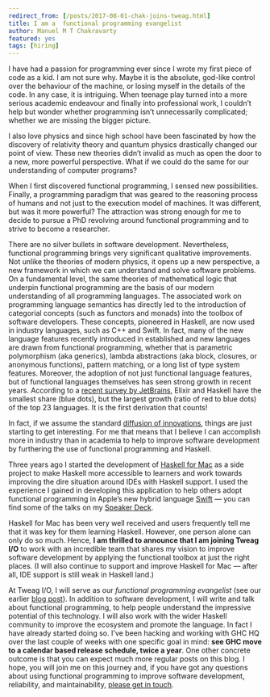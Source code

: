 ```yaml
---
redirect_from: [/posts/2017-08-01-chak-joins-tweag.html]
title: I am a  functional programming evangelist
author: Manuel M T Chakravarty
featured: yes
tags: [hiring]
---
```


I have had a passion for programming ever since I wrote my first piece of code as a kid. I am not sure why. Maybe it is the absolute, god-like control over the behaviour of the machine, or losing myself in the details of the code. In any case, it is intriguing. When teenage play turned into a more serious academic endeavour and finally into professional work, I couldn’t help but wonder whether programming isn’t unnecessarily complicated; whether we are missing the bigger picture.

I also love physics and since high school have been fascinated by how the discovery of relativity theory and quantum physics drastically changed our point of view. These new theories didn’t invalid as much as open the door to a new, more powerful perspective. What if we could do the same for our understanding of computer programs?

When I first discovered functional programming, I sensed new possibilities. Finally, a programming paradigm that was geared to the reasoning process of humans and not just to the execution model of machines. It was different, but was it more powerful? The attraction was strong enough for me to decide to pursue a PhD revolving around functional programming and to strive to become a researcher.

There are no silver bullets in software development. Nevertheless, functional programming brings very significant qualitative improvements. Not unlike the theories of modern physics, it opens up a new perspective, a new framework in which we can understand and solve software problems. On a fundamental level, the same theories of mathematical logic that underpin functional programming are the basis of our modern understanding of all programming languages. The associated work on programming language semantics has directly led to the introduction of categorial concepts (such as functors and monads) into the toolbox of software developers. These concepts, pioneered in Haskell, are now used in industry languages, such as C++ and Swift. In fact, many of the new language features recently introduced in established and new languages are drawn from functional programming, whether that is parametric polymorphism (aka generics), lambda abstractions (aka block, closures, or anonymous functions), pattern matching, or a long list of type system features. Moreover, the adoption of not just functional language features, but of functional languages themselves has seen strong growth in recent years. According to a [recent survey by JetBrains](https://www.jetbrains.com/research/devecosystem-2017/#key-takeaways), Elixir and Haskell have the smallest share (blue dots), but the largest growth (ratio of red to blue dots) of the top 23 languages. It is the first derivation that counts!

In fact, if we assume the standard [diffusion of innovations](https://en.wikipedia.org/wiki/Diffusion_of_innovations), things are just starting to get interesting. For me that means that I believe I can accomplish more in industry than in academia to help to improve software development by furthering the use of functional programming and Haskell.

Three years ago I started the development of [Haskell for Mac](http://haskellformac.com) as a side project to make Haskell more accessible to learners and work towards improving the dire situation around IDEs with Haskell support. I used the experience I gained in developing this application to help others adopt functional programming in Apple’s new hybrid language [Swift](https://swift.org) — you can find some of the talks on my [Speaker Deck](https://speakerdeck.com/mchakravarty).

Haskell for Mac has been very well received and users frequently tell me that it was key for them learning Haskell. However, one person alone can only do so much. Hence, **I am thrilled to announce that I am joining Tweag I/O** to work with an incredible team that shares my vision to improve software development by applying the functional toolbox at just the right places. (I will also continue to support and improve Haskell for Mac — after all, IDE support is still weak in Haskell land.)

At Tweag I/O, I will serve as our _functional programming evangelist_
(see our earlier [blog post](http://www.tweag.io/posts/2017-05-18-hiring-technical-evangelist.html)). In addition to software development, I will write and talk about functional programming, to help people understand the impressive potential of this technology. I will also work with the wider Haskell community to improve the ecosystem and promote the language. In fact I have already started doing so. I've been hacking and working with GHC HQ over the last couple of weeks with one specific goal in mind: **see GHC move to a calendar based release schedule, twice a year**. One other concrete outcome is that you can expect much more regular posts on this blog. I hope, you will join me on this journey and, if you have got any questions about using functional programming to improve software development, reliability, and maintainability, [please get in touch](mailto:manuel.chakravarty@tweag.io).
